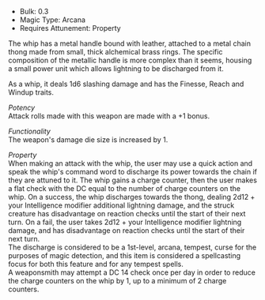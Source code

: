- Bulk: 0.3
- Magic Type: Arcana
- Requires Attunement: Property
 
The whip has a metal handle bound with leather, attached to a metal chain thong made from small, thick alchemical brass rings. The specific composition of the metallic handle is more complex than it seems, housing a small power unit which allows lightning to be discharged from it.
 
As a whip, it deals 1d6 slashing damage and has the Finesse, Reach and Windup traits.
 
_Potency_  
Attack rolls made with this weapon are made with a +1 bonus.
 
_Functionality_  
The weapon's damage die size is increased by 1.
 
_Property_  
When making an attack with the whip, the user may use a quick action and speak the whip's command word to discharge its power towards the chain if they are attuned to it. The whip gains a charge counter, then the user makes a flat check with the DC equal to the number of charge counters on the whip. On a success, the whip discharges towards the thong, dealing 2d12 + your Intelligence modifier additional lightning damage, and the struck creature has disadvantage on reaction checks until the start of their next turn. On a fail, the user takes 2d12 + your Intelligence modifier lightning damage, and has disadvantage on reaction checks until the start of their next turn.  
The discharge is considered to be a 1st-level, arcana, tempest, curse for the purposes of magic detection, and this item is considered a spellcasting focus for both this feature and for any tempest spells.  
A weaponsmith may attempt a DC 14 check once per day in order to reduce the charge counters on the whip by 1, up to a minimum of 2 charge counters.